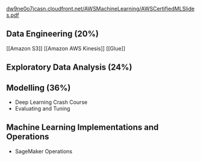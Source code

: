 [dw9ne0o7jcasn.cloudfront.net/AWSMachineLearning/AWSCertifiedMLSlides.pdf](https://dw9ne0o7jcasn.cloudfront.net/AWSMachineLearning/AWSCertifiedMLSlides.pdf)
## Data Engineering (20%)
[[Amazon S3]]
[[Amazon AWS Kinesis]]
[[Glue]]

##  Exploratory Data Analysis (24%)


##  Modelling (36%)
- Deep Learning Crash Course
- Evaluating and Tuning

##  Machine Learning Implementations and Operations
- SageMaker Operations